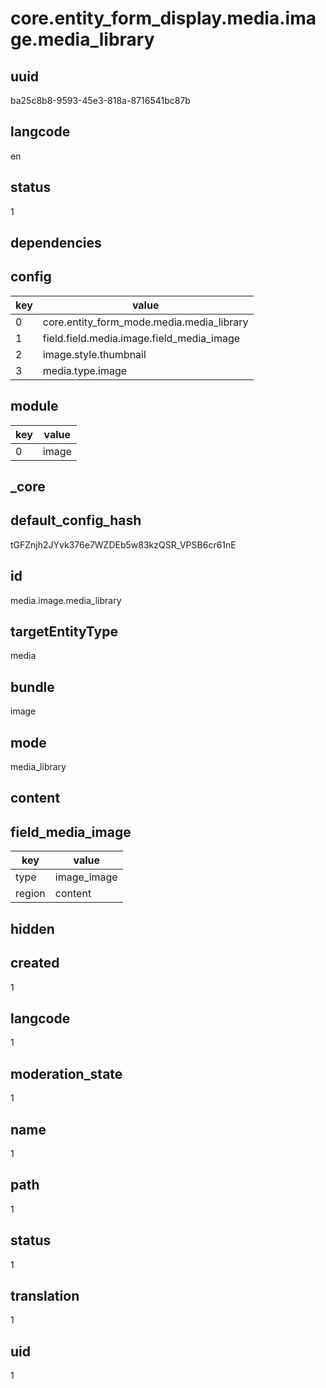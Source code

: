 # core.entity_form_display.media.image.media_library

## uuid
ba25c8b8-9593-45e3-818a-8716541bc87b

## langcode
en

## status
1

## dependencies

## config
|key|value|
|-|-|
|0|core.entity_form_mode.media.media_library|
|1|field.field.media.image.field_media_image|
|2|image.style.thumbnail|
|3|media.type.image|


## module
|key|value|
|-|-|
|0|image|


## _core

## default_config_hash
tGFZnjh2JYvk376e7WZDEb5w83kzQSR_VPSB6cr61nE

## id
media.image.media_library

## targetEntityType
media

## bundle
image

## mode
media_library

## content

## field_media_image
|key|value|
|-|-|
|type|image_image|
|region|content|


## hidden

## created
1

## langcode
1

## moderation_state
1

## name
1

## path
1

## status
1

## translation
1

## uid
1
